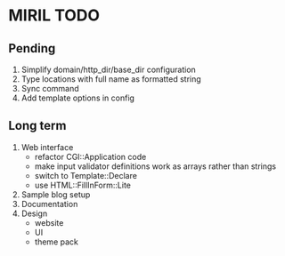 MIRIL TODO
==========

Pending
-------

1. Simplify domain/http_dir/base_dir configuration
2. Type locations with full name as formatted string
3. Sync command
4. Add template options in config

Long term
---------

1. Web interface
   - refactor CGI::Application code
   - make input validator definitions work as arrays rather than strings
   - switch to Template::Declare
   - use HTML::FillInForm::Lite
2. Sample blog setup
3. Documentation
4. Design
   - website
   - UI
   - theme pack
